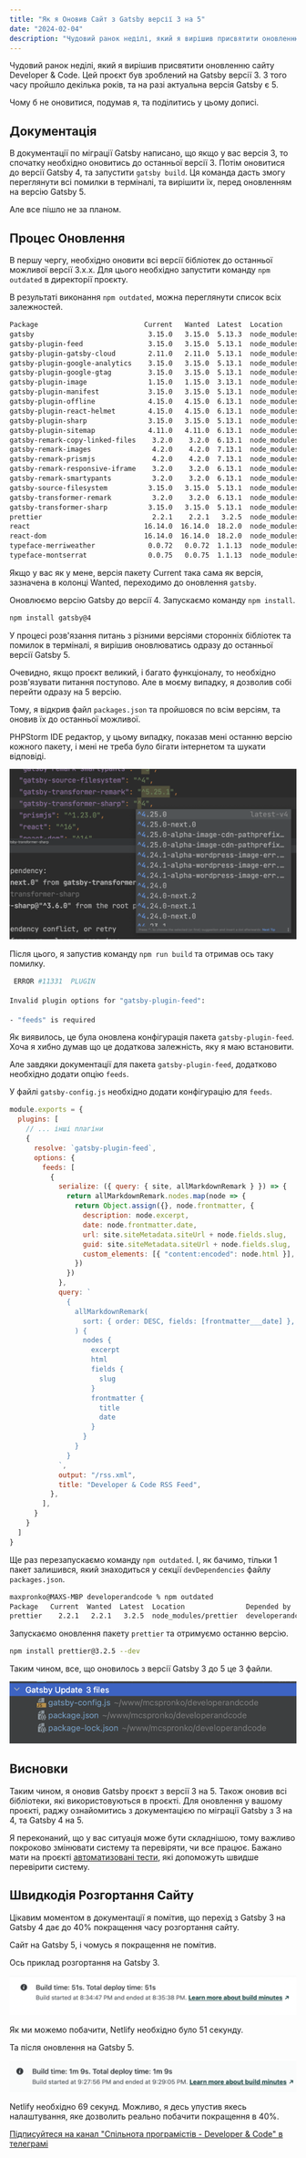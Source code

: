 ```yaml
---
title: "Як я Оновив Сайт з Gatsby версії 3 на 5"
date: "2024-02-04"
description: "Чудовий ранок неділі, який я вирішив присвятити оновленню сайту Developer & Code. У цьому дописі, ділюся з вами своїм процесом оновлення Gatsby."
---
```


Чудовий ранок неділі, який я вирішив присвятити оновленню сайту Developer & Code.
Цей проєкт був зроблений на Gatsby версії 3. З того часу пройшло декілька років, та на разі актуальна версія Gatsby є 5.

Чому б не оновитися, подумав я, та поділитись у цьому дописі.

## Документація

В документації по міграції Gatsby написано, що якщо у вас версія 3, то спочатку необхідно оновитись до останньої версії 3. Потім оновитися до версії Gatsby 4, та запустити `gatsby build`.
Ця команда дасть змогу переглянути всі помилки в терміналі, та вирішити їх, перед оновленням на версію Gatsby 5.

Але все пішло не за планом.

## Процес Оновлення

В першу чергу, необхідно оновити всі версії бібліотек до останньої можливої версії 3.х.х. Для цього необхідно запустити команду `npm outdated` в директорії проєкту.

В результаті виконання `npm outdated`, можна переглянути список всіх залежностей.

```bash
Package                          Current   Wanted  Latest  Location                                      Depended by
gatsby                            3.15.0   3.15.0  5.13.3  node_modules/gatsby                           developerandcode
gatsby-plugin-feed                3.15.0   3.15.0  5.13.1  node_modules/gatsby-plugin-feed               developerandcode
gatsby-plugin-gatsby-cloud        2.11.0   2.11.0  5.13.1  node_modules/gatsby-plugin-gatsby-cloud       developerandcode
gatsby-plugin-google-analytics    3.15.0   3.15.0  5.13.1  node_modules/gatsby-plugin-google-analytics   developerandcode
gatsby-plugin-google-gtag         3.15.0   3.15.0  5.13.1  node_modules/gatsby-plugin-google-gtag        developerandcode
gatsby-plugin-image               1.15.0   1.15.0  3.13.1  node_modules/gatsby-plugin-image              developerandcode
gatsby-plugin-manifest            3.15.0   3.15.0  5.13.1  node_modules/gatsby-plugin-manifest           developerandcode
gatsby-plugin-offline             4.15.0   4.15.0  6.13.1  node_modules/gatsby-plugin-offline            developerandcode
gatsby-plugin-react-helmet        4.15.0   4.15.0  6.13.1  node_modules/gatsby-plugin-react-helmet       developerandcode
gatsby-plugin-sharp               3.15.0   3.15.0  5.13.1  node_modules/gatsby-plugin-sharp              developerandcode
gatsby-plugin-sitemap             4.11.0   4.11.0  6.13.1  node_modules/gatsby-plugin-sitemap            developerandcode
gatsby-remark-copy-linked-files    3.2.0    3.2.0  6.13.1  node_modules/gatsby-remark-copy-linked-files  developerandcode
gatsby-remark-images               4.2.0    4.2.0  7.13.1  node_modules/gatsby-remark-images             developerandcode
gatsby-remark-prismjs              4.2.0    4.2.0  7.13.1  node_modules/gatsby-remark-prismjs            developerandcode
gatsby-remark-responsive-iframe    3.2.0    3.2.0  6.13.1  node_modules/gatsby-remark-responsive-iframe  developerandcode
gatsby-remark-smartypants          3.2.0    3.2.0  6.13.1  node_modules/gatsby-remark-smartypants        developerandcode
gatsby-source-filesystem          3.15.0   3.15.0  5.13.1  node_modules/gatsby-source-filesystem         developerandcode
gatsby-transformer-remark          3.2.0    3.2.0  6.13.1  node_modules/gatsby-transformer-remark        developerandcode
gatsby-transformer-sharp          3.15.0   3.15.0  5.13.1  node_modules/gatsby-transformer-sharp         developerandcode
prettier                           2.2.1    2.2.1   3.2.5  node_modules/prettier                         developerandcode
react                            16.14.0  16.14.0  18.2.0  node_modules/react                            developerandcode
react-dom                        16.14.0  16.14.0  18.2.0  node_modules/react-dom                        developerandcode
typeface-merriweather             0.0.72   0.0.72  1.1.13  node_modules/typeface-merriweather            developerandcode
typeface-montserrat               0.0.75   0.0.75  1.1.13  node_modules/typeface-montserrat              developerandcode
```

Якщо у вас як у мене, версія пакету Current така сама як версія, зазначена в колонці Wanted, переходимо до оновлення `gatsby`.

Оновлюємо версію Gatsby до версії 4.
Запускаємо команду `npm install`.

```bash
npm install gatsby@4
```

У процесі розв'язання питань з різними версіями сторонніх бібліотек та помилок в терміналі, я вирішив оновлюватись одразу до останньої версії Gatsby 5.

Очевидно, якщо проєкт великий, і багато функціоналу, то необхідно розв'язувати питання поступово. Але в моєму випадку, я дозволив собі перейти одразу на 5 версію.

Тому, я відкрив файл `packages.json` та пройшовся по всім версіям, та оновив їх до останньої можливої.

PHPStorm IDE редактор, у цьому випадку, показав мені останню версію кожного пакету, і мені не треба було бігати інтернетом та шукати відповіді.

![](images/gatsby-update.png)

Після цього, я запустив команду `npm run build` та отримав ось таку помилку.

```bash
 ERROR #11331  PLUGIN

Invalid plugin options for "gatsby-plugin-feed":

- "feeds" is required
```

Як виявилось, це була оновлена конфігурація пакета `gatsby-plugin-feed`. Хоча я хибно думав що це додаткова залежність, яку я маю встановити.

Але завдяки документації для пакета `gatsby-plugin-feed`, додатково необхідно додати опцію `feeds`.

У файлі `gatsby-config.js` необхідно додати конфігурацію для `feeds`. 

```javascript
module.exports = {
  plugins: [
    // ... інші плагіни
    {
      resolve: `gatsby-plugin-feed`,
      options: {
        feeds: [
          {
            serialize: ({ query: { site, allMarkdownRemark } }) => {
              return allMarkdownRemark.nodes.map(node => {
                return Object.assign({}, node.frontmatter, {
                  description: node.excerpt,
                  date: node.frontmatter.date,
                  url: site.siteMetadata.siteUrl + node.fields.slug,
                  guid: site.siteMetadata.siteUrl + node.fields.slug,
                  custom_elements: [{ "content:encoded": node.html }],
                })
              })
            },
            query: `
              {
                allMarkdownRemark(
                  sort: { order: DESC, fields: [frontmatter___date] },
                ) {
                  nodes {
                    excerpt
                    html
                    fields {
                      slug
                    }
                    frontmatter {
                      title
                      date
                    }
                  }
                }
              }
            `,
            output: "/rss.xml",
            title: "Developer & Code RSS Feed",
          },
        ],
      }
    }
  ]
}

```

Ще раз перезапускаємо команду `npm outdated`. І, як бачимо, тільки 1 пакет залишився, який знаходиться у секції `devDependencies` файлу `packages.json`.

```bash
maxpronko@MAXS-MBP developerandcode % npm outdated
Package   Current  Wanted  Latest  Location               Depended by
prettier    2.2.1   2.2.1   3.2.5  node_modules/prettier  developerandcode
```

Запускаємо оновлення пакету `prettier` та отримуємо останню версію.
```bash
npm install prettier@3.2.5 --dev
```

Таким чином, все, що оновилось з версії Gatsby 3 до 5 це 3 файли.

![Зміни в проєкті](images/gatsby-changes.png)

## Висновки

Таким чином, я оновив Gatsby проєкт з версії 3 на 5. Також оновив всі бібліотеки, які використовуються в проєкті.
Для оновлення у вашому проєкті, раджу ознайомитись з документацією по міграції Gatsby з 3 на 4, та Gatsby 4 на 5. 

Я переконаний, що у вас ситуація може бути складнішою, тому важливо покроково змінювати систему та перевіряти, чи все працює. Бажано мати на проєкті [автоматизовані тести](/maxpronko/test-driven-development-book), які допоможуть швидше перевірити систему.

## Швидкодія Розгортання Сайту

Цікавим моментом в документації я помітив, що перехід з Gatsby 3 на Gatsby 4 дає до 40% покращення часу розгортання сайту.

Сайт на Gatsby 5, і чомусь я покращення не помітив.

Ось приклад розгортання на Gatsby 3.

![](images/gatsby-3-performance.png)

Як ми можемо побачити, Netlify необхідно було 51 секунду.

Та після оновлення на Gatsby 5.

![](images/gatsby-5-performance.png)

Netlify необхідно 69 секунд. Можливо, я десь упустив якесь налаштування, яке дозволить реально побачити покращення в 40%.

[Підписуйтеся на канал "Спільнота програмістів - Developer & Code" в телеграмі](https://t.me/developerandcode)
